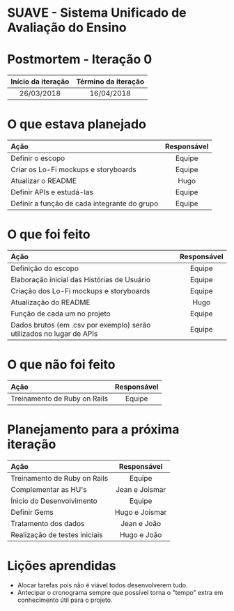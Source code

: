 # SUAVE - Sistema Unificado de Avaliação do Ensino

# Postmortem - Iteração 0


|Início da iteração | Término da iteração|
|:-----------------:|:------------------:|
|    26/03/2018     |     16/04/2018	 |

# O que estava planejado
|					Ação | Responsável|
|:-------------------------------------------|:----------:|
|Definir o escopo                     	     | Equipe     |
|Criar os Lo-Fi mockups e storyboards 	     | Equipe	  |
|Atualizar o README                    	     | Hugo       |
|Definir APIs e estudá-las                   | Equipe     |
|Definir a função de cada integrante do grupo| Equipe     |

# O que foi feito
|								Ação | Responsável |
|:-------------------------------------------------------------------|:-----------:|
|Definição do escopo                                                 | Equipe      |
|Elaboração inicial das Histórias de Usuário 			     | Equipe      |
|Criação dos Lo-Fi mockups e storyboards     			     | Equipe      |
|Atualização do README                       			     | Hugo        |
|Função de cada um no projeto                         		     | Equipe      |
|Dados brutos (em .csv por exemplo) serão utilizados no lugar de APIs| Equipe      |

# O que não foi feito
|			Ação | Responsável|
|:---------------------------|:----------:|
|Treinamento de Ruby on Rails| Equipe     |

# Planejamento para a próxima iteração
|			 Ação | Responsável   |
|:----------------------------|:-------------:|
|Treinamento de Ruby on Rails | Equipe        |
|Complementar as HU's	      | Jean e Joismar|
|Ínicio do Desenvolvimento    | Equipe        |
|Definir Gems 		      | Hugo e Joismar|
|Tratamento dos dados 	      | Jean e João   |
|Realização de testes iniciais| Hugo e João   |

# Lições aprendidas
* Alocar tarefas pois não é viável todos desenvolverem tudo.
* Antecipar o cronograma sempre que possível torna o "tempo" extra em conhecimento útil para o projeto.


